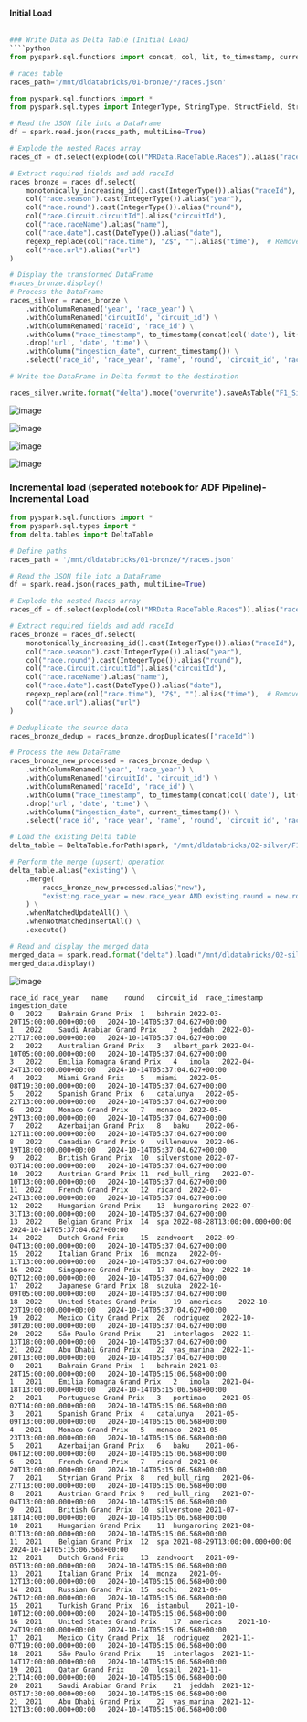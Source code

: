 #### Initial Load
````python

### Write Data as Delta Table (Initial Load)
````python
from pyspark.sql.functions import concat, col, lit, to_timestamp, current_timestamp

# races table
races_path='/mnt/dldatabricks/01-bronze/*/races.json'

from pyspark.sql.functions import *
from pyspark.sql.types import IntegerType, StringType, StructField, StructType, DateType

# Read the JSON file into a DataFrame
df = spark.read.json(races_path, multiLine=True)

# Explode the nested Races array
races_df = df.select(explode(col("MRData.RaceTable.Races")).alias("race"))

# Extract required fields and add raceId
races_bronze = races_df.select(
    monotonically_increasing_id().cast(IntegerType()).alias("raceId"),  # Generate unique raceId
    col("race.season").cast(IntegerType()).alias("year"),
    col("race.round").cast(IntegerType()).alias("round"),
    col("race.Circuit.circuitId").alias("circuitId"),
    col("race.raceName").alias("name"),
    col("race.date").cast(DateType()).alias("date"),
    regexp_replace(col("race.time"), "Z$", "").alias("time"),  # Remove 'Z' at the end of time
    col("race.url").alias("url")
)

# Display the transformed DataFrame
#races_bronze.display()
# Process the DataFrame
races_silver = races_bronze \
    .withColumnRenamed('year', 'race_year') \
    .withColumnRenamed('circuitId', 'circuit_id') \
    .withColumnRenamed('raceId', 'race_id') \
    .withColumn("race_timestamp", to_timestamp(concat(col('date'), lit(' '), col('time')), 'yyyy-MM-dd HH:mm:ss')) \
    .drop('url', 'date', 'time') \
    .withColumn("ingestion_date", current_timestamp()) \
    .select('race_id', 'race_year', 'name', 'round', 'circuit_id', 'race_timestamp', 'ingestion_date')

# Write the DataFrame in Delta format to the destination

races_silver.write.format("delta").mode("overwrite").saveAsTable("F1_Silver.Races")

`````
![image](https://github.com/user-attachments/assets/7e609ee6-7a93-4c9f-96b6-43b107e57fc6)

![image](https://github.com/user-attachments/assets/37495593-cfe4-41e3-bb3c-a3155800cd0c)

![image](https://github.com/user-attachments/assets/3ce7ff87-08b6-4402-a688-986c52c12a2e)

![image](https://github.com/user-attachments/assets/0803271b-ecd9-48de-bf70-38d36feba5d1)

### Incremental load (**seperated notebook for ADF Pipeline**)- Incremental Load
````python
from pyspark.sql.functions import *
from pyspark.sql.types import *
from delta.tables import DeltaTable

# Define paths
races_path = '/mnt/dldatabricks/01-bronze/*/races.json'

# Read the JSON file into a DataFrame
df = spark.read.json(races_path, multiLine=True)

# Explode the nested Races array
races_df = df.select(explode(col("MRData.RaceTable.Races")).alias("race"))

# Extract required fields and add raceId
races_bronze = races_df.select(
    monotonically_increasing_id().cast(IntegerType()).alias("raceId"),  # Generate unique raceId
    col("race.season").cast(IntegerType()).alias("year"),
    col("race.round").cast(IntegerType()).alias("round"),
    col("race.Circuit.circuitId").alias("circuitId"),
    col("race.raceName").alias("name"),
    col("race.date").cast(DateType()).alias("date"),
    regexp_replace(col("race.time"), "Z$", "").alias("time"),  # Remove 'Z' at the end of time
    col("race.url").alias("url")
)

# Deduplicate the source data
races_bronze_dedup = races_bronze.dropDuplicates(["raceId"])

# Process the new DataFrame
races_bronze_new_processed = races_bronze_dedup \
    .withColumnRenamed('year', 'race_year') \
    .withColumnRenamed('circuitId', 'circuit_id') \
    .withColumnRenamed('raceId', 'race_id') \
    .withColumn("race_timestamp", to_timestamp(concat(col('date'), lit(' '), col('time')), 'yyyy-MM-dd HH:mm:ss')) \
    .drop('url', 'date', 'time') \
    .withColumn("ingestion_date", current_timestamp()) \
    .select('race_id', 'race_year', 'name', 'round', 'circuit_id', 'race_timestamp', 'ingestion_date')

# Load the existing Delta table
delta_table = DeltaTable.forPath(spark, "/mnt/dldatabricks/02-silver/F1_Silver/races")

# Perform the merge (upsert) operation
delta_table.alias("existing") \
    .merge(
        races_bronze_new_processed.alias("new"),
        "existing.race_year = new.race_year AND existing.round = new.round AND existing.circuit_id = new.circuit_id AND existing.name = new.name"
    ) \
    .whenMatchedUpdateAll() \
    .whenNotMatchedInsertAll() \
    .execute()

# Read and display the merged data
merged_data = spark.read.format("delta").load("/mnt/dldatabricks/02-silver/F1_Silver/races")
merged_data.display()

````
![image](https://github.com/user-attachments/assets/9708696b-d026-4a59-b2a5-0aeb1a3ba2f3)

````
race_id	race_year	name	round	circuit_id	race_timestamp	ingestion_date
0	2022	Bahrain Grand Prix	1	bahrain	2022-03-20T15:00:00.000+00:00	2024-10-14T05:37:04.627+00:00
1	2022	Saudi Arabian Grand Prix	2	jeddah	2022-03-27T17:00:00.000+00:00	2024-10-14T05:37:04.627+00:00
2	2022	Australian Grand Prix	3	albert_park	2022-04-10T05:00:00.000+00:00	2024-10-14T05:37:04.627+00:00
3	2022	Emilia Romagna Grand Prix	4	imola	2022-04-24T13:00:00.000+00:00	2024-10-14T05:37:04.627+00:00
4	2022	Miami Grand Prix	5	miami	2022-05-08T19:30:00.000+00:00	2024-10-14T05:37:04.627+00:00
5	2022	Spanish Grand Prix	6	catalunya	2022-05-22T13:00:00.000+00:00	2024-10-14T05:37:04.627+00:00
6	2022	Monaco Grand Prix	7	monaco	2022-05-29T13:00:00.000+00:00	2024-10-14T05:37:04.627+00:00
7	2022	Azerbaijan Grand Prix	8	baku	2022-06-12T11:00:00.000+00:00	2024-10-14T05:37:04.627+00:00
8	2022	Canadian Grand Prix	9	villeneuve	2022-06-19T18:00:00.000+00:00	2024-10-14T05:37:04.627+00:00
9	2022	British Grand Prix	10	silverstone	2022-07-03T14:00:00.000+00:00	2024-10-14T05:37:04.627+00:00
10	2022	Austrian Grand Prix	11	red_bull_ring	2022-07-10T13:00:00.000+00:00	2024-10-14T05:37:04.627+00:00
11	2022	French Grand Prix	12	ricard	2022-07-24T13:00:00.000+00:00	2024-10-14T05:37:04.627+00:00
12	2022	Hungarian Grand Prix	13	hungaroring	2022-07-31T13:00:00.000+00:00	2024-10-14T05:37:04.627+00:00
13	2022	Belgian Grand Prix	14	spa	2022-08-28T13:00:00.000+00:00	2024-10-14T05:37:04.627+00:00
14	2022	Dutch Grand Prix	15	zandvoort	2022-09-04T13:00:00.000+00:00	2024-10-14T05:37:04.627+00:00
15	2022	Italian Grand Prix	16	monza	2022-09-11T13:00:00.000+00:00	2024-10-14T05:37:04.627+00:00
16	2022	Singapore Grand Prix	17	marina_bay	2022-10-02T12:00:00.000+00:00	2024-10-14T05:37:04.627+00:00
17	2022	Japanese Grand Prix	18	suzuka	2022-10-09T05:00:00.000+00:00	2024-10-14T05:37:04.627+00:00
18	2022	United States Grand Prix	19	americas	2022-10-23T19:00:00.000+00:00	2024-10-14T05:37:04.627+00:00
19	2022	Mexico City Grand Prix	20	rodriguez	2022-10-30T20:00:00.000+00:00	2024-10-14T05:37:04.627+00:00
20	2022	São Paulo Grand Prix	21	interlagos	2022-11-13T18:00:00.000+00:00	2024-10-14T05:37:04.627+00:00
21	2022	Abu Dhabi Grand Prix	22	yas_marina	2022-11-20T13:00:00.000+00:00	2024-10-14T05:37:04.627+00:00
0	2021	Bahrain Grand Prix	1	bahrain	2021-03-28T15:00:00.000+00:00	2024-10-14T05:15:06.568+00:00
1	2021	Emilia Romagna Grand Prix	2	imola	2021-04-18T13:00:00.000+00:00	2024-10-14T05:15:06.568+00:00
2	2021	Portuguese Grand Prix	3	portimao	2021-05-02T14:00:00.000+00:00	2024-10-14T05:15:06.568+00:00
3	2021	Spanish Grand Prix	4	catalunya	2021-05-09T13:00:00.000+00:00	2024-10-14T05:15:06.568+00:00
4	2021	Monaco Grand Prix	5	monaco	2021-05-23T13:00:00.000+00:00	2024-10-14T05:15:06.568+00:00
5	2021	Azerbaijan Grand Prix	6	baku	2021-06-06T12:00:00.000+00:00	2024-10-14T05:15:06.568+00:00
6	2021	French Grand Prix	7	ricard	2021-06-20T13:00:00.000+00:00	2024-10-14T05:15:06.568+00:00
7	2021	Styrian Grand Prix	8	red_bull_ring	2021-06-27T13:00:00.000+00:00	2024-10-14T05:15:06.568+00:00
8	2021	Austrian Grand Prix	9	red_bull_ring	2021-07-04T13:00:00.000+00:00	2024-10-14T05:15:06.568+00:00
9	2021	British Grand Prix	10	silverstone	2021-07-18T14:00:00.000+00:00	2024-10-14T05:15:06.568+00:00
10	2021	Hungarian Grand Prix	11	hungaroring	2021-08-01T13:00:00.000+00:00	2024-10-14T05:15:06.568+00:00
11	2021	Belgian Grand Prix	12	spa	2021-08-29T13:00:00.000+00:00	2024-10-14T05:15:06.568+00:00
12	2021	Dutch Grand Prix	13	zandvoort	2021-09-05T13:00:00.000+00:00	2024-10-14T05:15:06.568+00:00
13	2021	Italian Grand Prix	14	monza	2021-09-12T13:00:00.000+00:00	2024-10-14T05:15:06.568+00:00
14	2021	Russian Grand Prix	15	sochi	2021-09-26T12:00:00.000+00:00	2024-10-14T05:15:06.568+00:00
15	2021	Turkish Grand Prix	16	istanbul	2021-10-10T12:00:00.000+00:00	2024-10-14T05:15:06.568+00:00
16	2021	United States Grand Prix	17	americas	2021-10-24T19:00:00.000+00:00	2024-10-14T05:15:06.568+00:00
17	2021	Mexico City Grand Prix	18	rodriguez	2021-11-07T19:00:00.000+00:00	2024-10-14T05:15:06.568+00:00
18	2021	São Paulo Grand Prix	19	interlagos	2021-11-14T17:00:00.000+00:00	2024-10-14T05:15:06.568+00:00
19	2021	Qatar Grand Prix	20	losail	2021-11-21T14:00:00.000+00:00	2024-10-14T05:15:06.568+00:00
20	2021	Saudi Arabian Grand Prix	21	jeddah	2021-12-05T17:30:00.000+00:00	2024-10-14T05:15:06.568+00:00
21	2021	Abu Dhabi Grand Prix	22	yas_marina	2021-12-12T13:00:00.000+00:00	2024-10-14T05:15:06.568+00:00

